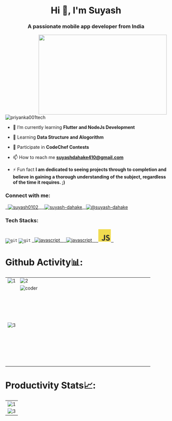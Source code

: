 <h1 align="center">Hi 👋, I'm Suyash</h1>  
<h3 align="center">A passionate mobile app developer from India</h3>



  



<img src="https://cdn.dribbble.com/users/2646423/screenshots/5507196/computer.gif"  display=block align="right" width="400px" height="250px">

<p align="left"> <img src="https://komarev.com/ghpvc/?username=priyanka001tech&label=Profile%20views&color=0e75b6&style=flat" alt="priyanka001tech" /> </p>

- 🌱 I’m currently learning **Flutter and NodeJs Development** 

- 🌱 Learning **Data Structure and Alogorithm**

- 🌱 Participate in **CodeChef Contests**

- 📫 How to reach me **suyashdahake410@gmail.com**

- ⚡ Fun fact **I am dedicated to seeing projects through to completion and believe in gaining a thorough understanding of the subject, regardless of the time it requires. ;)**

<h3 align="left">Connect with me:</h3>
<p align="left">
<a href="https://www.linkedin.com/in/suyash-dahake/" target="blank"> &nbsp; <img align="center" src="https://raw.githubusercontent.com/rahuldkjain/github-profile-readme-generator/master/src/images/icons/Social/linked-in-alt.svg" alt="suyash0102" height="30" width="40" /> &nbsp; </a>
<a href="https://github.com/suyash0102" target="blank"> &nbsp; <img align="center" src="https://raw.githubusercontent.com/rahulbanerjee26/githubAboutMeGenerator/main/icons/github.svg" alt="suyash-dahake" height="30" width="40" /> &nbsp; </a>
<a href="https://suyashdahake410.medium.com/" target="blank"><img align="center" src="https://raw.githubusercontent.com/rahuldkjain/github-profile-readme-generator/master/src/images/icons/Social/medium.svg" alt="@suyash-dahake" height="50" width="60" /></a>
<a href="https://www.hackerrank.com/nishthasaraswat1" target="blank"></a>
</p>
 
<h3 align="left">Tech Stacks:</h3>

<p align="left">

<code><img src="https://user-images.githubusercontent.com/75165587/132661148-e0ab1572-56bf-4f24-b77e-df45b313c9c4.png" alt="git" width="40" height="40"/></code>
<code><img src="https://www.vectorlogo.zone/logos/dartlang/dartlang-icon.svg" alt="git" width="40" height="40"/></code>
<a href="https://logowik.com/content/uploads/images/flutterflow2312.logowik.com.webp" target="_blank"> &nbsp; <img src="https://logowik.com/content/uploads/images/flutterflow2312.logowik.com.webp" alt="javascript" width="40" height="40"/> &nbsp; </a> 
<a href="https://firebase.google.com/static/images/brand-guidelines/logo-vertical.png" target="_blank"> &nbsp; <img src="https://firebase.google.com/static/images/brand-guidelines/logo-vertical.png" alt="javascript" width="40" height="40"/> &nbsp; </a> 
<a href="https://developer.mozilla.org/en-US/docs/Web/JavaScript" target="_blank"> &nbsp; <img src="https://raw.githubusercontent.com/devicons/devicon/master/icons/javascript/javascript-original.svg" alt="javascript" width="40" height="40"/> &nbsp; </a> 


# Github Activity📊:

<table>
  <tr>
    <td><img src="https://github-readme-stats.vercel.app/api?username=suyash0102&theme=radical&show_icons=true"  display=block width=100% height=auto  alt="1" ></td>
    <td><img src="https://github-readme-stats.vercel.app/api/top-langs/?username=nishtha-dev&theme=radical&layout=compact&hide=Jupyter%20Notebook"  display=block width=100% height=auto  alt="2" ></td>
   </tr> 
   <tr>
      <td><img src="https://github-readme-streak-stats.herokuapp.com/?user=suyash0102&theme=tokyonight"  display=block width=100% height=auto alt="3" ></td>
      <td> <img display=block align="right"  height= "250px" width="400px" src="https://media2.giphy.com/media/L1R1tvI9svkIWwpVYr/giphy.gif?cid=ecf05e47pzi2rpig0vc8pjusra8hiai1b91zgiywvbubu9vu&rid=giphy.gif" alt="coder">
       </td>
  </tr>
  
</table>

# Productivity Stats📈:

<table>
  <tr>
    <td><img src="https://github-profile-summary-cards.vercel.app/api/cards/profile-details?username=suyash0102&theme=monokai"  display=block width=100% height=auto  alt="1" ></td>
   </tr> 
   <tr>
      <td><img src="https://activity-graph.herokuapp.com/graph?username=suyash0102&bg_color=1a1b27&color=be90f2&line=638fda&point=35aea1&area=true"  display=block width=100% height=auto alt="3" ></td>
  </td>
  </tr>
</table>

 <br>
 </p>
 

